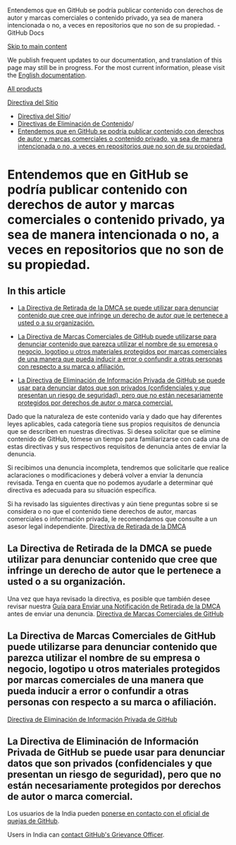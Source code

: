 Entendemos que en GitHub se podría publicar contenido con derechos de autor y marcas comerciales o contenido privado, ya sea de manera intencionada o no, a veces en repositorios que no son de su propiedad. - GitHub Docs

[Skip to main content](#main-content)

We publish frequent updates to our documentation, and translation of this page may still be in progress. For the most current information, please visit the [English documentation](/en).

[All products](/es)

[Directiva del Sitio](/es/site-policy)

* [Directiva del Sitio](/es/site-policy)/
* [Directivas de Eliminación de Contenido](/es/site-policy/content-removal-policies)/
* [Entendemos que en GitHub se podría publicar contenido con derechos de autor y marcas comerciales o contenido privado, ya sea de manera intencionada o no, a veces en repositorios que no son de su propiedad.](/es/site-policy/content-removal-policies/submitting-content-removal-requests)

Entendemos que en GitHub se podría publicar contenido con derechos de autor y marcas comerciales o contenido privado, ya sea de manera intencionada o no, a veces en repositorios que no son de su propiedad.
==========

In this article
----------

* [La Directiva de Retirada de la DMCA se puede utilizar para denunciar contenido que cree que infringe un derecho de autor que le pertenece a usted o a su organización.](#dmca-takedown-policy)

* [La Directiva de Marcas Comerciales de GitHub puede utilizarse para denunciar contenido que parezca utilizar el nombre de su empresa o negocio, logotipo u otros materiales protegidos por marcas comerciales de una manera que pueda inducir a error o confundir a otras personas con respecto a su marca o afiliación.](#github-trademark-policy)

* [La Directiva de Eliminación de Información Privada de GitHub se puede usar para denunciar datos que son privados (confidenciales y que presentan un riesgo de seguridad), pero que no están necesariamente protegidos por derechos de autor o marca comercial.](#github-private-information-removal-policy)

Dado que la naturaleza de este contenido varía y dado que hay diferentes leyes aplicables, cada categoría tiene sus propios requisitos de denuncia que se describen en nuestras directivas. Si desea solicitar que se elimine contenido de GitHub, tómese un tiempo para familiarizarse con cada una de estas directivas y sus respectivos requisitos de denuncia antes de enviar la denuncia.

Si recibimos una denuncia incompleta, tendremos que solicitarle que realice aclaraciones o modificaciones y deberá volver a enviar la denuncia revisada. Tenga en cuenta que no podemos ayudarle a determinar qué directiva es adecuada para su situación específica.

Si ha revisado las siguientes directivas y aún tiene preguntas sobre si se considera o no que el contenido tiene derechos de autor, marcas comerciales o información privada, le recomendamos que consulte a un asesor legal independiente. [Directiva de Retirada de la DMCA](/es/site-policy/content-removal-policies/dmca-takedown-policy)

[](#dmca-takedown-policy)La Directiva de Retirada de la DMCA se puede utilizar para denunciar contenido que cree que infringe un derecho de autor que le pertenece a usted o a su organización.
----------

Una vez que haya revisado la directiva, es posible que también desee revisar nuestra [Guía para Enviar una Notificación de Retirada de la DMCA](/es/site-policy/content-removal-policies/guide-to-submitting-a-dmca-takedown-notice) antes de enviar una denuncia. [Directiva de Marcas Comerciales de GitHub](/es/site-policy/content-removal-policies/github-trademark-policy)

[](#github-trademark-policy)La Directiva de Marcas Comerciales de GitHub puede utilizarse para denunciar contenido que parezca utilizar el nombre de su empresa o negocio, logotipo u otros materiales protegidos por marcas comerciales de una manera que pueda inducir a error o confundir a otras personas con respecto a su marca o afiliación.
----------

[Directiva de Eliminación de Información Privada de GitHub](/es/site-policy/content-removal-policies/github-private-information-removal-policy)

[](#github-private-information-removal-policy)La Directiva de Eliminación de Información Privada de GitHub se puede usar para denunciar datos que son privados (confidenciales y que presentan un riesgo de seguridad), pero que no están necesariamente protegidos por derechos de autor o marca comercial.
----------

Los usuarios de la India pueden [ponerse en contacto con el oficial de quejas de GitHub](https://support.github.com/contact/india-grievance-officer).

Users in India can [](https://support.github.com/contact/india-grievance-officer)[contact GitHub's Grievance Officer](https://support.github.com/contact/india-grievance-officer).
